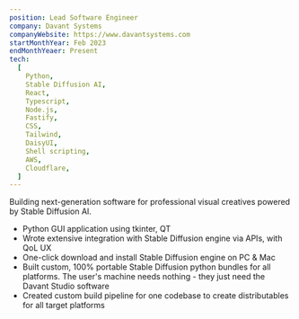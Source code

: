 ```yaml
---
position: Lead Software Engineer
company: Davant Systems
companyWebsite: https://www.davantsystems.com
startMonthYear: Feb 2023
endMonthYeaer: Present
tech:
  [
    Python,
    Stable Diffusion AI,
    React,
    Typescript,
    Node.js,
    Fastify,
    CSS,
    Tailwind,
    DaisyUI,
    Shell scripting,
    AWS,
    Cloudflare,
  ]
---
```


Building next-generation software for professional visual creatives powered by Stable Diffusion AI.

- Python GUI application using tkinter, QT
- Wrote extensive integration with Stable Diffusion engine via APIs, with QoL UX
- One-click download and install Stable Diffusion engine on PC & Mac
- Built custom, 100% portable Stable Diffusion python bundles for all platforms. The user's machine needs nothing - they just need the Davant Studio software
- Created custom build pipeline for one codebase to create distributables for all target platforms
